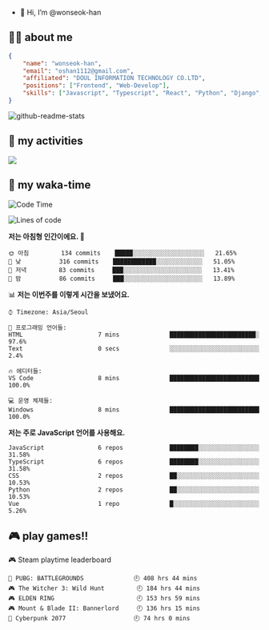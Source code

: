 - 👋 Hi, I’m @wonseok-han

## 🤷‍♂️ about me
```json
{
    "name": "wonseok-han",
    "email": "oshan1112@gmail.com",
    "affiliated": "DOUL INFORMATION TECHNOLOGY CO.LTD",
    "positions": ["Frontend", "Web-Develop"],
    "skills": ["Javascript", "Typescript", "React", "Python", "Django", "SQL", "Docker", "Git"]
}
```

![github-readme-stats](https://github-readme-stats.vercel.app/api?username=wonseok-han&show_icons=true&theme=dracula&include_all_commits=true&count_private=true&custom_title=wonseok-han%27s%20GitHub%20Stats)

<!---
wonseok-han/wonseok-han is a ✨ special ✨ repository because its `README.md` (this file) appears on your GitHub profile.
You can click the Preview link to take a look at your changes.
--->

## 🤔 my activities

<!-- ![](https://github-readme-stats.vercel.app/api?username=wonseok-han&show_icons=true&theme=dracula&include_all_commits=true&custom_title=wonseok-han%27s%20Github%20Stats) -->

![](http://github-profile-summary-cards.vercel.app/api/cards/profile-details?username=wonseok-han&theme=dracula)

## 📃 my waka-time

<!--START_SECTION:waka-->
![Code Time](http://img.shields.io/badge/Code%20Time-433%20hrs%2058%20mins-blue)

![Lines of code](https://img.shields.io/badge/%EC%A0%80%EB%8A%94%20%EC%97%AC%ED%83%9C%EA%B9%8C%EC%A7%80%20-248%20Thousand%20%EC%A4%84%EC%9D%98%20%EC%BD%94%EB%93%9C%EB%A5%BC%20%EC%9E%91%EC%84%B1%ED%96%88%EC%96%B4%EC%9A%94.-blue)

**저는 아침형 인간이에요. 🐤** 

```text
🌞 아침         134 commits    █████░░░░░░░░░░░░░░░░░░░░   21.65% 
🌆 낮　         316 commits    ████████████░░░░░░░░░░░░░   51.05% 
🌃 저녁         83 commits     ███░░░░░░░░░░░░░░░░░░░░░░   13.41% 
🌙 밤　         86 commits     ███░░░░░░░░░░░░░░░░░░░░░░   13.89%

```


📊 **저는 이번주를 이렇게 시간을 보냈어요.** 

```text
⌚︎ Timezone: Asia/Seoul

💬 프로그래밍 언어들: 
HTML                     7 mins              ████████████████████████░   97.6% 
Text                     0 secs              ░░░░░░░░░░░░░░░░░░░░░░░░░   2.4%

🔥 에디터들: 
VS Code                  8 mins              █████████████████████████   100.0%

💻 운영 체제들: 
Windows                  8 mins              █████████████████████████   100.0%

```

**저는 주로 JavaScript 언어를 사용해요.** 

```text
JavaScript               6 repos             ████████░░░░░░░░░░░░░░░░░   31.58% 
TypeScript               6 repos             ████████░░░░░░░░░░░░░░░░░   31.58% 
CSS                      2 repos             ██░░░░░░░░░░░░░░░░░░░░░░░   10.53% 
Python                   2 repos             ██░░░░░░░░░░░░░░░░░░░░░░░   10.53% 
Vue                      1 repo              █░░░░░░░░░░░░░░░░░░░░░░░░   5.26%

```



<!--END_SECTION:waka-->

## 🎮 play games!!

<!-- steam-box start -->
🎮 Steam playtime leaderboard
```text
🍳 PUBG: BATTLEGROUNDS              🕘 408 hrs 44 mins
🎮 The Witcher 3: Wild Hunt         🕘 184 hrs 44 mins
🎮 ELDEN RING                       🕘 153 hrs 59 mins
🎮 Mount & Blade II: Bannerlord     🕘 136 hrs 15 mins
🦾 Cyberpunk 2077                   🕘 74 hrs 0 mins
```
<!-- Powered by https://github.com/YouEclipse/steam-box . -->
<!-- steam-box end -->
